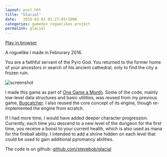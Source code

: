```yaml
---
layout: post.hbt
title: "Glacial"
date:   2016-03-01 01:27:01+1000
categories: gamedev roguelikes project
permalink: glacial
---
```


[Play in browser](http://games.gridbugs.org/glacial)

A roguelike I made in Februrary 2016.

You are a faithful servant of the Pyro God.
You returned to the former home of your ancestors in search of his ancient cathedral,
only to find the city a frozen ruin.

![screenshot](images/screenshot.png)

I made this game as part of [One Game a Month](http://www.onegameamonth.com/).
Some of the code, mainly low-level data structures and basic utilities, was
reused from my previous game, [Bugcatcher](/bugcatcher). I also reused the core
concept of its engine, though re-implemented the engine from scratch.

If I had more time, I would have added deeper character progression. Currently,
each time you descend to a new level of the dungeon for the first time, you
receive a boost to your current health, which is also used as mana for the
fireball ability. I intended to add a shrine hidden on each level that could be
used to gain additional pyromancy abilities.

The code is on github:
[github.com/stevebob/glacial](https://github.com/stevebob/glacial)
